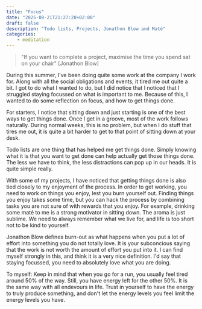 ```yaml
---
title: "Focus"
date: "2025-08-21T21:27:28+02:00"
draft: false
description: "Todo lists, Projects, Jonathon Blow and Maté"
categories: 
    - meditation
---
```


> "If you want to complete a project, maximise the time you spend sat on your chair" [Jonathon Blow]

During this summer, I've been doing quite some work at the company I work for. Along with all the social obligations and events, it tired me out quite a bit. I got to do what I wanted to do, but I did notice that I noticed that I struggled staying focussed on what is important to me. Because of this, I wanted to do some reflection on focus, and how to get things done. 

For starters, I notice that sitting down and just starting is one of the best ways to get things done. Once I get in a groove, most of the work follows naturally. During normal weeks, this is no problem, but when I do stuff that tires me out, it is quite a bit harder to get to that point of sitting down at your desk. 

Todo lists are one thing that has helped me get things done. Simply knowing what it is that you want to get done can help actually get those things done. The less we have to think, the less distractions can pop up in our heads. It is quite simple really.

With some of my projects, I have noticed that getting things done is also tied closely to my enjoyment of the process. In order to get working, you need to work on things you enjoy, lest you burn yourself out. Finding things you enjoy takes some time, but you can hack the process by combining tasks you are not sure of with rewards that you enjoy. For example, drinking some maté to me is a strong motivator in sitting down. The aroma is just sublime. We need to always remember what we live for, and life is too short not to be kind to yourself. 

Jonathon Blow defines burn-out as what happens when you put a lot of effort into something you do not totally love. It is your subconcious saying that the work is not worth the amount of effort you put into it. I can find myself strongly in this, and think it is a very nice definition. I'd say that staying focussed, you need to absolutely love what you are doing. 

To myself: Keep in mind that when you go for a run, you usually feel tired around 50% of the way. Still, you have energy left for the other 50%. It is the same way with all endevours in life. Trust in yourself to have the energy to truly produce something, and don't let the energy levels you feel limit the energy levels you have. 

